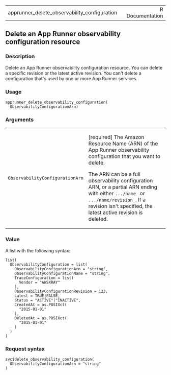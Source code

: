 <table style="width: 100%;">
<tbody>
<tr class="odd">
<td>apprunner_delete_observability_configuration</td>
<td style="text-align: right;">R Documentation</td>
</tr>
</tbody>
</table>

## Delete an App Runner observability configuration resource

### Description

Delete an App Runner observability configuration resource. You can
delete a specific revision or the latest active revision. You can't
delete a configuration that's used by one or more App Runner services.

### Usage

    apprunner_delete_observability_configuration(
      ObservabilityConfigurationArn)

### Arguments

<table>
<colgroup>
<col style="width: 35%" />
<col style="width: 65%" />
</colgroup>
<tbody>
<tr class="odd">
<td><code
id="apprunner_delete_observability_configuration_:_ObservabilityConfigurationArn">ObservabilityConfigurationArn</code></td>
<td><p>[required] The Amazon Resource Name (ARN) of the App Runner
observability configuration that you want to delete.</p>
<p>The ARN can be a full observability configuration ARN, or a partial
ARN ending with either <code>.../name </code> or
<code>.../name/revision </code>. If a revision isn't specified, the
latest active revision is deleted.</p></td>
</tr>
</tbody>
</table>

### Value

A list with the following syntax:

    list(
      ObservabilityConfiguration = list(
        ObservabilityConfigurationArn = "string",
        ObservabilityConfigurationName = "string",
        TraceConfiguration = list(
          Vendor = "AWSXRAY"
        ),
        ObservabilityConfigurationRevision = 123,
        Latest = TRUE|FALSE,
        Status = "ACTIVE"|"INACTIVE",
        CreatedAt = as.POSIXct(
          "2015-01-01"
        ),
        DeletedAt = as.POSIXct(
          "2015-01-01"
        )
      )
    )

### Request syntax

    svc$delete_observability_configuration(
      ObservabilityConfigurationArn = "string"
    )
